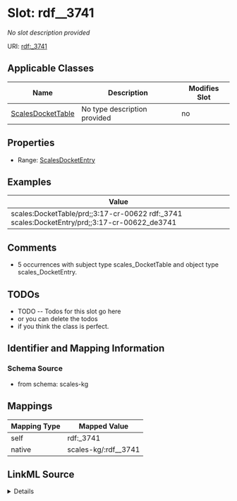 

# Slot: rdf__3741


_No slot description provided_





URI: [rdf:_3741](http://www.w3.org/1999/02/22-rdf-syntax-ns#_3741)



<!-- no inheritance hierarchy -->





## Applicable Classes

| Name | Description | Modifies Slot |
| --- | --- | --- |
| [ScalesDocketTable](../classes/ScalesDocketTable.md) | No type description provided |  no  |







## Properties

* Range: [ScalesDocketEntry](../classes/ScalesDocketEntry.md)






## Examples

| Value |
| --- |
| scales:DocketTable/prd;;3:17-cr-00622 rdf:_3741 scales:DocketEntry/prd;;3:17-cr-00622_de3741 |

## Comments

* 5 occurrences with subject type scales_DocketTable and object type scales_DocketEntry.

## TODOs

* TODO -- Todos for this slot go here
* or you can delete the todos
* if you think the class is perfect.

## Identifier and Mapping Information







### Schema Source


* from schema: scales-kg




## Mappings

| Mapping Type | Mapped Value |
| ---  | ---  |
| self | rdf:_3741 |
| native | scales-kg/:rdf__3741 |




## LinkML Source

<details>
```yaml
name: rdf__3741
description: No slot description provided
todos:
- TODO -- Todos for this slot go here
- or you can delete the todos
- if you think the class is perfect.
comments:
- 5 occurrences with subject type scales_DocketTable and object type scales_DocketEntry.
examples:
- value: scales:DocketTable/prd;;3:17-cr-00622 rdf:_3741 scales:DocketEntry/prd;;3:17-cr-00622_de3741
from_schema: scales-kg
rank: 1000
slot_uri: rdf:_3741
alias: rdf__3741
domain_of:
- scales_DocketTable
range: scales_DocketEntry

```
</details>